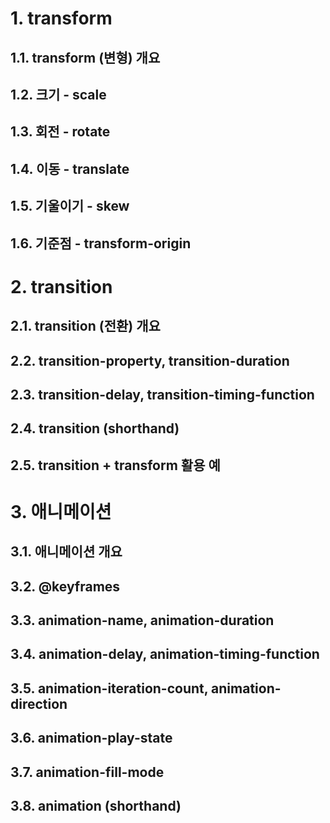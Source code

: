 # 1. transform
## 1.1. transform (변형) 개요


## 1.2. 크기 - scale


## 1.3. 회전 - rotate


## 1.4. 이동 - translate


## 1.5. 기울이기 - skew


## 1.6. 기준점 - transform-origin



# 2. transition
## 2.1. transition (전환) 개요


## 2.2. transition-property, transition-duration


## 2.3. transition-delay, transition-timing-function


## 2.4. transition (shorthand)


## 2.5. transition + transform 활용 예



# 3. 애니메이션
## 3.1. 애니메이션 개요


## 3.2. @keyframes


## 3.3. animation-name, animation-duration


## 3.4. animation-delay, animation-timing-function


## 3.5. animation-iteration-count, animation-direction


## 3.6. animation-play-state


## 3.7. animation-fill-mode


## 3.8. animation (shorthand)

